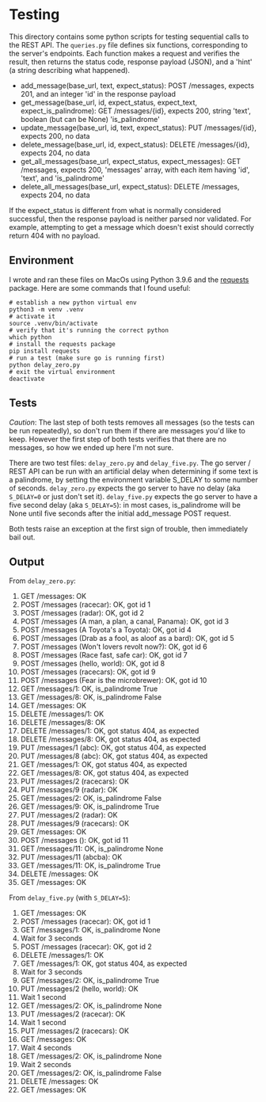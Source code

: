 # Testing

This directory contains some python scripts for testing sequential calls to the REST API. The `queries.py` file defines six functions, corresponding to the server's endpoints. Each function makes a request and verifies the result, then returns the status code, response payload (JSON), and a 'hint' (a string describing what happened).

- add_message(base_url, text, expect_status): POST /messages, expects 201, and an integer 'id' in the response payload
- get_message(base_url, id, expect_status, expect_text, expect_is_palindrome): GET /messages/{id}, expects 200, string 'text', boolean (but can be None) 'is_palindrome'
- update_message(base_url, id, text, expect_status): PUT /messages/{id}, expects 200, no data
- delete_message(base_url, id, expect_status): DELETE /messages/{id}, expects 204, no data
- get_all_messages(base_url, expect_status, expect_messages): GET /messages, expects 200, 'messages' array, with each item having 'id', 'text', and 'is_palindrome'
- delete_all_messages(base_url, expect_status): DELETE /messages, expects 204, no data

If the expect_status is different from what is normally considered successful, then the response payload is neither parsed nor validated. For example, attempting to get a message which doesn't exist should correctly return 404 with no payload.

## Environment

I wrote and ran these files on MacOs using Python 3.9.6 and the [requests](https://requests.readthedocs.io/en/latest/) package. Here are some commands that I found useful:

```shell
# establish a new python virtual env
python3 -m venv .venv 
# activate it
source .venv/bin/activate
# verify that it's running the correct python
which python 
# install the requests package
pip install requests 
# run a test (make sure go is running first)
python delay_zero.py 
# exit the virtual environment
deactivate
```

## Tests

_Caution_: The last step of both tests removes all messages (so the tests can be run repeatedly), so don't run them if there are messages you'd like to keep. However the first step of both tests verifies that there are no messages, so how we ended up here I'm not sure.

There are two test files: `delay_zero.py` and `delay_five.py`. The go server / REST API can be run with an artificial delay when determining if some text is a palindrome, by setting the environment variable S_DELAY to some number of seconds. `delay_zero.py` expects the go server to have no delay (aka `S_DELAY=0` or just don't set it). `delay_five.py` expects the go server to have a five second delay (aka `S_DELAY=5`): in most cases, is_palindrome will be None until five seconds after the initial add_message POST request.

Both tests raise an exception at the first sign of trouble, then immediately bail out.

## Output

From `delay_zero.py`:

1. GET /messages: OK
2. POST /messages (racecar): OK, got id 1
3. POST /messages (radar): OK, got id 2
4. POST /messages (A man, a plan, a canal, Panama): OK, got id 3
5. POST /messages (A Toyota's a Toyota): OK, got id 4
6. POST /messages (Drab as a fool, as aloof as a bard): OK, got id 5
7. POST /messages (Won't lovers revolt now?): OK, got id 6
8. POST /messages (Race fast, safe car): OK, got id 7
9. POST /messages (hello, world): OK, got id 8
10. POST /messages (racecars): OK, got id 9
11. POST /messages (Fear is the microbrewer): OK, got id 10
12. GET /messages/1: OK, is_palindrome True
13. GET /messages/8: OK, is_palindrome False
14. GET /messages: OK
15. DELETE /messages/1: OK
16. DELETE /messages/8: OK
17. DELETE /messages/1: OK, got status 404, as expected
18. DELETE /messages/8: OK, got status 404, as expected
19. PUT /messages/1 (abc): OK, got status 404, as expected
20. PUT /messages/8 (abc): OK, got status 404, as expected
21. GET /messages/1: OK, got status 404, as expected
22. GET /messages/8: OK, got status 404, as expected
23. PUT /messages/2 (racecars): OK
24. PUT /messages/9 (radar): OK
25. GET /messages/2: OK, is_palindrome False
26. GET /messages/9: OK, is_palindrome True
27. PUT /messages/2 (radar): OK
28. PUT /messages/9 (racecars): OK
29. GET /messages: OK
30. POST /messages (): OK, got id 11
31. GET /messages/11: OK, is_palindrome None
32. PUT /messages/11 (abcba): OK
33. GET /messages/11: OK, is_palindrome True
34. DELETE /messages: OK
35. GET /messages: OK

From `delay_five.py` (with `S_DELAY=5`):

1. GET /messages: OK
2. POST /messages (racecar): OK, got id 1
3. GET /messages/1: OK, is_palindrome None
4. Wait for 3 seconds
5. POST /messages (racecar): OK, got id 2
6. DELETE /messages/1: OK
7. GET /messages/1: OK, got status 404, as expected
8. Wait for 3 seconds
9. GET /messages/2: OK, is_palindrome True
10. PUT /messages/2 (hello, world): OK
11. Wait 1 second
12. GET /messages/2: OK, is_palindrome None
13. PUT /messages/2 (racecar): OK
14. Wait 1 second
15. PUT /messages/2 (racecars): OK
16. GET /messages: OK
17. Wait 4 seconds
18. GET /messages/2: OK, is_palindrome None
19. Wait 2 seconds
20. GET /messages/2: OK, is_palindrome False
21. DELETE /messages: OK
22. GET /messages: OK
